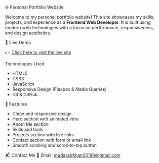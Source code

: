 🌐 Personal Portfolio Website

Welcome to my personal portfolio website! This site showcases my skills, projects, and experience as a **Frontend Web Developer**. It is built using modern web technologies with a focus on performance, responsiveness, and design aesthetics.

🔗 Live Demo

👉 [Click here to visit the live site](https://mudassir-coder.github.io/portfolio/)

Technologies Used

- HTML5
- CSS3
- JavaScript
- Responsive Design (Flexbox & Media Queries)
- Git & GitHub

🚀 Features

- Clean and responsive design
- Hero section with animated intro
- About Me section
- Skills and tools
- Projects section with live links
- Contact section with form or email link
- Smooth scrolling and scroll-to-top button

📬 Contact Me
📧 Email: mudassirkhan03190@gmail.com


